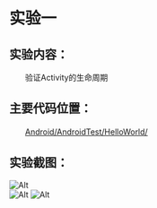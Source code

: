 # 实验一
## **实验内容：**
　　验证Activity的生命周期   

## **主要代码位置：**  
　　[Android/AndroidTest/HelloWorld/
](https://github.com/CunmingChen/Android/tree/master/AndroidTest/HelloWorld)  
  
## **实验截图：**
![Alt](https://github.com/CunmingChen/Android/blob/master/AndroidTest/HelloWorld/hello.png?raw=true#pic_center)  
![Alt](https://github.com/CunmingChen/Android/blob/master/AndroidTest/HelloWorld/QQ截图20190318220241.png?raw=true#pic_center)
![Alt](https://github.com/CunmingChen/Android/blob/master/AndroidTest/HelloWorld/QQ截图20190318220351.png?raw=true#pic_center)  


